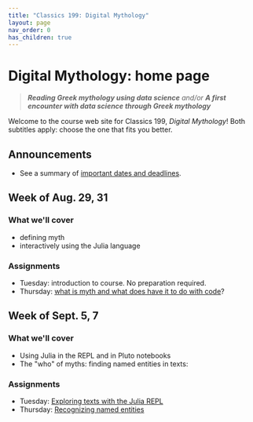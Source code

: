 ```yaml
---
title: "Classics 199: Digital Mythology"
layout: page
nav_order: 0
has_children: true
---
```



# Digital Mythology: home page

> ***Reading Greek mythology using data science*** *and/or* ***A first encounter with data science through Greek mythology***

Welcome to the course web site for Classics 199, *Digital Mythology*! Both subtitles apply: choose the one that fits you better. 


## Announcements

- See a summary of [important dates and deadlines](./deadlines/).


## Week of Aug. 29, 31

### What we'll cover

- defining myth
- interactively using the Julia language

### Assignments

- Tuesday: introduction to course.  No preparation required.
- Thursday: [what is myth and what does have it to do with code](./classes/content+tech1/)?


## Week of Sept. 5, 7

### What we'll cover

- Using Julia in the REPL and in Pluto notebooks
- The "who" of myths: finding named entities in texts: 


### Assignments

- Tuesday: [Exploring texts with the Julia REPL](./classes/repl1/)
- Thursday: [Recognizing named entities](./classes/named-entities/)